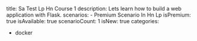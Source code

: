 title: Sa Test Lp Hn Course 1
description: Lets learn how to build a web application with Flask.
scenarios: 
    - Premium Scenario In Hn Lp
isPremium: true
isAvailable: true
scenarioCount: 1
isNew: true
categories: 
  - docker
